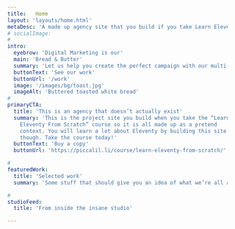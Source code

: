 ```yaml
---
title:   Home
layout: 'layouts/home.html'
metaDesc: 'A made up agency site that you build if you take Learn Eleventy From Scratch, by Piccalilli'
# socialImage:
# 
intro:
  eyebrow: 'Digital Marketing is our'
  main: 'Bread & Butter'
  summary: 'Let us help you create the perfect campaign with our multi-faceted team of talented creatives.'
  buttonText: 'See our work'
  buttonUrl: '/work'
  image: '/images/bg/toast.jpg'
  imageAlt: 'Buttered toasted white bread'
# 
primaryCTA:
  title: 'This is an agency that doesn’t actually exist'
  summary: 'This is the project site you build when you take the “Learn
    Eleventy From Scratch” course so it is all made up as a pretend
    context. You will learn a lot about Eleventy by building this site
    though. Take the course today!'
  buttonText: 'Buy a copy'
  buttonUrl: 'https://piccalil.li/course/learn-eleventy-from-scratch/'

# 
featuredWork:
  title: 'Selected work'
  summary: 'Some stuff that should give you an idea of what we’re all about.'

# 
studioFeed:
  title: 'From inside the insane studio'

---
```


